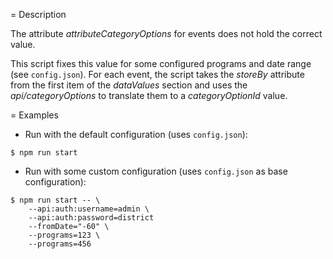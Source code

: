 = Description

The attribute _attributeCategoryOptions_ for events does not hold the correct value. 

This script fixes this value for some configured programs and date range (see `config.json`). For each event, the script takes the _storeBy_ attribute from the first item of the _dataValues_ section and uses the _api/categoryOptions_ to translate them to a _categoryOptionId_ value. 

= Examples

* Run with the default configuration (uses `config.json`):

```
$ npm run start
```

* Run with some custom configuration (uses `config.json` as base configuration):

```
$ npm run start -- \
    --api:auth:username=admin \
    --api:auth:password=district
    --fromDate="-60" \
    --programs=123 \
    --programs=456
```
